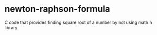 # newton-raphson-formula
C code that provides finding square root of a number by not using math.h library
